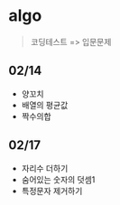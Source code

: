 # algo
>코딩테스트 => 입문문제
## 02/14
- 양꼬치
- 배열의 평균값
- 짝수의합

## 02/17
- 자리수 더하기
- 숨어있는 숫자의 덧셈1
- 특정문자 제거하기